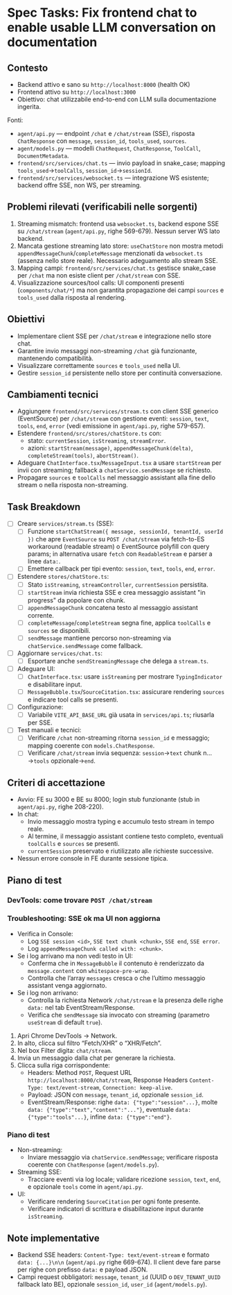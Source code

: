# Spec Tasks: Fix frontend chat to enable usable LLM conversation on documentation

## Contesto

- Backend attivo e sano su `http://localhost:8000` (health OK)
- Frontend attivo su `http://localhost:3000`
- Obiettivo: chat utilizzabile end-to-end con LLM sulla documentazione ingerita.

Fonti:

- `agent/api.py` — endpoint `/chat` e `/chat/stream` (SSE), risposta `ChatResponse` con `message`, `session_id`, `tools_used`, `sources`.
- `agent/models.py` — modelli `ChatRequest`, `ChatResponse`, `ToolCall`, `DocumentMetadata`.
- `frontend/src/services/chat.ts` — invio payload in snake_case; mapping `tools_used`→`toolCalls`, `session_id`→`sessionId`.
- `frontend/src/services/websocket.ts` — integrazione WS esistente; backend offre SSE, non WS, per streaming.

## Problemi rilevati (verificabili nelle sorgenti)

1. Streaming mismatch: frontend usa `websocket.ts`, backend espone SSE su `/chat/stream` (`agent/api.py`, righe 569-679). Nessun server WS lato backend.
2. Mancata gestione streaming lato store: `useChatStore` non mostra metodi `appendMessageChunk`/`completeMessage` menzionati da `websocket.ts` (assenza nello store reale). Necessario adeguamento allo stream SSE.
3. Mapping campi: `frontend/src/services/chat.ts` gestisce snake_case per `/chat` ma non esiste client per `/chat/stream` con SSE.
4. Visualizzazione sources/tool calls: UI componenti presenti (`components/chat/*`) ma non garantita propagazione dei campi `sources` e `tools_used` dalla risposta al rendering.

## Obiettivi

- Implementare client SSE per `/chat/stream` e integrazione nello store chat.
- Garantire invio messaggi non-streaming `/chat` già funzionante, mantenendo compatibilità.
- Visualizzare correttamente `sources` e `tools_used` nella UI.
- Gestire `session_id` persistente nello store per continuità conversazione.

## Cambiamenti tecnici

- Aggiungere `frontend/src/services/stream.ts` con client SSE generico (EventSource) per `/chat/stream` con gestione eventi: `session`, `text`, `tools`, `end`, `error` (vedi emissione in `agent/api.py`, righe 579-657).
- Estendere `frontend/src/stores/chatStore.ts` con:
  - stato: `currentSession`, `isStreaming`, `streamError`.
  - azioni: `startStream(message)`, `appendMessageChunk(delta)`, `completeStream(tools)`, `abortStream()`.
- Adeguare `ChatInterface.tsx`/`MessageInput.tsx` a usare `startStream` per invii con streaming; fallback a `chatService.sendMessage` se richiesto.
- Propagare `sources` e `toolCalls` nel messaggio assistant alla fine dello stream o nella risposta non-streaming.

## Task Breakdown

- [ ] Creare `services/stream.ts` (SSE):
  - [ ] Funzione `startChatStream({ message, sessionId, tenantId, userId })` che apre `EventSource` su `POST /chat/stream` via fetch-to-ES workaround (readable stream) o EventSource polyfill con query params; in alternativa usare `fetch` con `ReadableStream` e parser a linee `data:`.
  - [ ] Emettere callback per tipi evento: `session`, `text`, `tools`, `end`, `error`.
- [ ] Estendere `stores/chatStore.ts`:
  - [ ] Stato `isStreaming`, `streamController`, `currentSession` persistita.
  - [ ] `startStream` invia richiesta SSE e crea messaggio assistant "in progress" da popolare con chunk.
  - [ ] `appendMessageChunk` concatena testo al messaggio assistant corrente.
  - [ ] `completeMessage`/`completeStream` segna fine, applica `toolCalls` e `sources` se disponibili.
  - [ ] `sendMessage` mantiene percorso non-streaming via `chatService.sendMessage` come fallback.
- [ ] Aggiornare `services/chat.ts`:
  - [ ] Esportare anche `sendStreamingMessage` che delega a `stream.ts`.
- [ ] Adeguare UI:
  - [ ] `ChatInterface.tsx`: usare `isStreaming` per mostrare `TypingIndicator` e disabilitare input.
  - [ ] `MessageBubble.tsx`/`SourceCitation.tsx`: assicurare rendering `sources` e indicare tool calls se presenti.
- [ ] Configurazione:
  - [ ] Variabile `VITE_API_BASE_URL` già usata in `services/api.ts`; riusarla per SSE.
- [ ] Test manuali e tecnici:
  - [ ] Verificare `/chat` non-streaming ritorna `session_id` e messaggio; mapping coerente con `models.ChatResponse`.
  - [ ] Verificare `/chat/stream` invia sequenza: `session`→`text` chunk n…→`tools` opzionale→`end`.

## Criteri di accettazione

- Avvio: FE su 3000 e BE su 8000; login stub funzionante (stub in `agent/api.py`, righe 208-220).
- In chat:
  - Invio messaggio mostra typing e accumulo testo stream in tempo reale.
  - Al termine, il messaggio assistant contiene testo completo, eventuali `toolCalls` e `sources` se presenti.
  - `currentSession` preservato e riutilizzato alle richieste successive.
- Nessun errore console in FE durante sessione tipica.

## Piano di test

### DevTools: come trovare `POST /chat/stream`

### Troubleshooting: SSE ok ma UI non aggiorna

- Verifica in Console:
  - Log `SSE session <id>`, `SSE text chunk <chunk>`, `SSE end`, `SSE error`.
  - Log `appendMessageChunk called with: <chunk>`.
- Se i log arrivano ma non vedi testo in UI:
  - Conferma che in `MessageBubble` il contenuto è renderizzato da `message.content` con `whitespace-pre-wrap`.
  - Controlla che l’array `messages` cresca o che l’ultimo messaggio assistant venga aggiornato.
- Se i log non arrivano:
  - Controlla la richiesta Network `/chat/stream` e la presenza delle righe `data:` nel tab EventStream/Response.
  - Verifica che `sendMessage` sia invocato con streaming (parametro `useStream` di default `true`).

1. Apri Chrome DevTools → Network.
2. In alto, clicca sul filtro “Fetch/XHR” o “XHR/Fetch”.
3. Nel box Filter digita: `chat/stream`.
4. Invia un messaggio dalla chat per generare la richiesta.
5. Clicca sulla riga corrispondente:
   - Headers: Method `POST`, Request URL `http://localhost:8000/chat/stream`, Response Headers `Content-Type: text/event-stream`, `Connection: keep-alive`.
   - Payload: JSON con `message`, `tenant_id`, opzionale `session_id`.
   - EventStream/Response: righe `data: {"type":"session"...}`, molte `data: {"type":"text","content":"..."}`, eventuale `data: {"type":"tools"...}`, infine `data: {"type":"end"}`.

### Piano di test

- Non-streaming:
  - Inviare messaggio via `chatService.sendMessage`; verificare risposta coerente con `ChatResponse` (`agent/models.py`).
- Streaming SSE:
  - Tracciare eventi via log locale; validare ricezione `session`, `text`, `end`, e opzionale `tools` come in `agent/api.py`.
- UI:
  - Verificare rendering `SourceCitation` per ogni fonte presente.
  - Verificare indicatori di scrittura e disabilitazione input durante `isStreaming`.

## Note implementative

- Backend SSE headers: `Content-Type: text/event-stream` e formato `data: {...}\n\n` (`agent/api.py` righe 669-674). Il client deve fare parse per righe con prefisso `data:` e payload JSON.
- Campi request obbligatori: `message`, `tenant_id` (UUID o `DEV_TENANT_UUID` fallback lato BE), opzionale `session_id`, `user_id` (`agent/models.py`).
